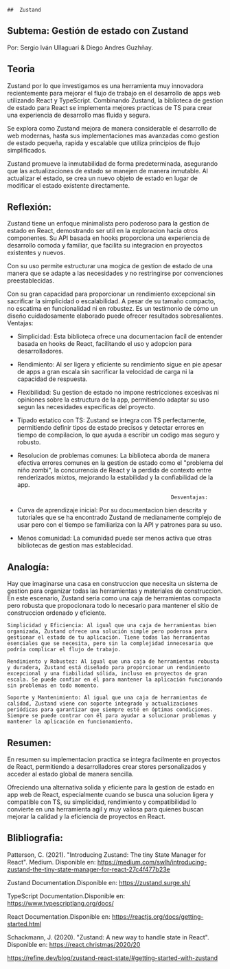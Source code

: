     ##	Zustand

## Subtema: Gestión de estado con Zustand

Por: Sergio Iván Ullaguari & Diego Andres Guzhñay.

## Teoria

Zustand por lo que investigamos es una herramienta muy innovadora recientemente
para mejorar el flujo de trabajo en el desarrollo de apps web utilizando React y TypeScript.
Combinando Zustand, la biblioteca de gestion de estado para React se implementa mejores practicas de TS para crear una experiencia de desarrollo mas fluida y segura.

Se explora como Zustand mejora de manera considerable el desarrollo de web modernas, hasta sus implementaciones mas avanzadas como gestion de estado pequeña, rapida y escalable que utiliza principios de flujo simplificados.

Zustand promueve la inmutabilidad de forma predeterminada, asegurando que las actualizaciones de estado se manejen de manera inmutable. Al actualizar el estado, se crea un nuevo objeto de estado en lugar de modificar el estado existente directamente.

## Reflexión:

Zustand tiene un enfoque minimalista pero poderoso para la gestion de estado en React, demostrando ser util en la exploracion hacia otros componentes.
Su API basada en hooks proporciona una experiencia de desarrollo comoda y familiar, que facilita su integracion en proyectos existentes y nuevos.

Con su uso permite estructurar una mogica de gestion de estado de una manera que se adapte a las necesidades y no restringirse por convenciones preestablecidas.

Con su gran capacidad para proporcionar un rendimiento excepcional sin sacrificar la simplicidad o escalabilidad.
A pesar de su tamaño compacto, no escatima en funcionalidad ni en robustez. Es un testimonio de cómo un diseño cuidadosamente elaborado puede ofrecer resultados sobresalientes.
Ventajas:

- Simplicidad: Esta biblioteca ofrece una documentacion facil de entender basada en hooks de React, facilitando el uso y adopcion para desarrolladores.

- Rendimiento: Al ser ligera y eficiente su rendimiento sigue en pie apesar de apps a gran escala sin sacrificar la velocidad de carga ni la capacidad de respuesta.

- Flexibilidad: Su gestion de estado no impone restricciones excesivas ni opiniones sobre la estructura de la app, permitiendo adaptar su uso segun las necesidades especificas del proyecto.

- Tipado estatico con TS: Zustand se integra con TS perfectamente, permitiendo definir tipos de estado precisos y detectar errores en tiempo de compilacion, lo que ayuda a escribir un codigo mas seguro y robusto.

- Resolucion de problemas comunes: La biblioteca aborda de manera efectiva errores comunes en la gestion de estado como el "problema del niño zombi", la concurrencia de React y la perdida de contexto entre renderizados mixtos, mejorando la estabilidad y la confiabilidad de la app.

                                                        Desventajas:

- Curva de aprendizaje inicial: Por su documentacion bien descrita y tutoriales que se ha encontrado Zustand de medianamente complejo de usar pero con el tiempo se familiariza con la API y patrones para su uso.

- Menos comunidad: La comunidad puede ser menos activa que otras bibliotecas de gestion mas establecidad.

## Analogía:

Hay que imaginarse una casa en construccion que necesita un sistema de gestion para organizar todas las herramientas y materiales de construccion. En este escenario, Zustand seria como una caja de herramientas compacta pero robusta que propocionara todo lo necesario para mantener el sitio de construccion ordenado y eficiente.

    Simplicidad y Eficiencia: Al igual que una caja de herramientas bien organizada, Zustand ofrece una solución simple pero poderosa para gestionar el estado de tu aplicación. Tiene todas las herramientas esenciales que se necesita, pero sin la complejidad innecesaria que podría complicar el flujo de trabajo.

    Rendimiento y Robustez: Al igual que una caja de herramientas robusta y duradera, Zustand está diseñado para proporcionar un rendimiento excepcional y una fiabilidad sólida, incluso en proyectos de gran escala. Se puede confiar en él para mantener la aplicación funcionando sin problemas en todo momento.

    Soporte y Mantenimiento: Al igual que una caja de herramientas de calidad, Zustand viene con soporte integrado y actualizaciones periódicas para garantizar que siempre esté en óptimas condiciones. Siempre se puede contrar con él para ayudar a solucionar problemas y mantener la aplicación en funcionamiento.

## Resumen:

En resumen su implementacion practica se integra facilmente en proyectos de React, permitiendo a desarrolladores crear stores personalizados y acceder al estado global de manera sencilla.

Ofreciendo una alternativa solida y eficiente para la gestion de estado en app web de React, especialmente cuando se busca una solucion ligera y compatible con TS, su simplicidad, rendimiento y compatibilidad lo convierte en una herramienta agil y muy valiosa para quienes buscan mejorar la calidad y la eficiencia de proyectos en React.

## Blibliografia:

Patterson, C. (2021). "Introducing Zustand: The tiny State Manager for React". Medium. Disponible en: https://medium.com/swlh/introducing-zustand-the-tiny-state-manager-for-react-27c4f477b23e

Zustand Documentation.Disponible en: https://zustand.surge.sh/

TypeScript Documentation.Disponible en: https://www.typescriptlang.org/docs/

React Documentation.Disponible en: https://reactjs.org/docs/getting-started.html

Schackmann, J. (2020). "Zustand: A new way to handle state in React". Disponible en: https://react.christmas/2020/20

https://refine.dev/blog/zustand-react-state/#getting-started-with-zustand
